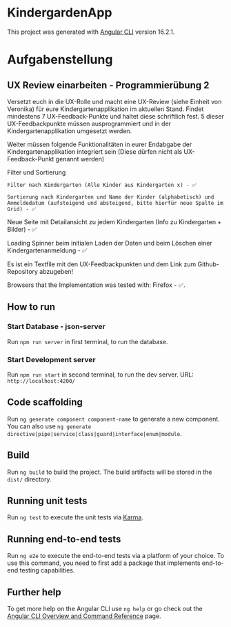 # KindergardenApp

This project was generated with [Angular CLI](https://github.com/angular/angular-cli) version 16.2.1.

# Aufgabenstellung

## UX Review einarbeiten - Programmierübung 2

Versetzt euch in die UX-Rolle und macht eine UX-Review (siehe Einheit von Veronika) für eure Kindergartenapplikation im aktuellen Stand. Findet mindestens 7 UX-Feedback-Punkte und haltet diese schriftlich fest. 5 dieser UX-Feedbackpunkte müssen ausprogrammiert und in der Kindergartenapplikation umgesetzt werden.

Weiter müssen folgende Funktionalitäten in eurer Endabgabe der Kindergartenapplikation integriert sein (Diese dürfen nicht als UX-Feedback-Punkt genannt werden)

Filter und Sortierung

    Filter nach Kindergarten (Alle Kinder aus Kindergarten x) - ✅

    Sortierung nach Kindergarten und Name der Kinder (alphabetisch) und Anmeldedatum (aufsteigend und absteigend, bitte hierfür neue Spalte im Grid) - ✅

Neue Seite mit Detailansicht zu jedem Kindergarten (Info zu Kindergarten + Bilder) - ✅

Loading Spinner beim initialen Laden der Daten und beim Löschen einer Kindergartenanmeldung - ✅

Es ist ein Textfile mit den UX-Feedbackpunkten und dem Link zum Github-Repository abzugeben!


Browsers that the Implementation was tested with: Firefox - ✅.

## How to run

### Start Database - json-server

Run `npm run server` in first terminal, to run the database.

### Start Development server

Run `npm run start` in second terminal, to run the dev server.
URL: `http://localhost:4200/`

## Code scaffolding

Run `ng generate component component-name` to generate a new component. You can also use `ng generate directive|pipe|service|class|guard|interface|enum|module`.

## Build

Run `ng build` to build the project. The build artifacts will be stored in the `dist/` directory.

## Running unit tests

Run `ng test` to execute the unit tests via [Karma](https://karma-runner.github.io).

## Running end-to-end tests

Run `ng e2e` to execute the end-to-end tests via a platform of your choice. To use this command, you need to first add a package that implements end-to-end testing capabilities.

## Further help

To get more help on the Angular CLI use `ng help` or go check out the [Angular CLI Overview and Command Reference](https://angular.io/cli) page.
